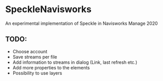 # SpeckleNavisworks
An experimental implementation of Speckle in Navisworks Manage 2020

## TODO:
* Choose account
* Save streams per file
* Add information to streams in dialog (Link, last refresh etc.)
* Add more properties to the elements
* Possibility to use layers
